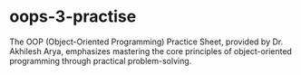 # oops-3-practise
The OOP (Object-Oriented Programming) Practice Sheet, provided by Dr. Akhilesh Arya, emphasizes mastering the core principles of object-oriented programming through practical problem-solving.
